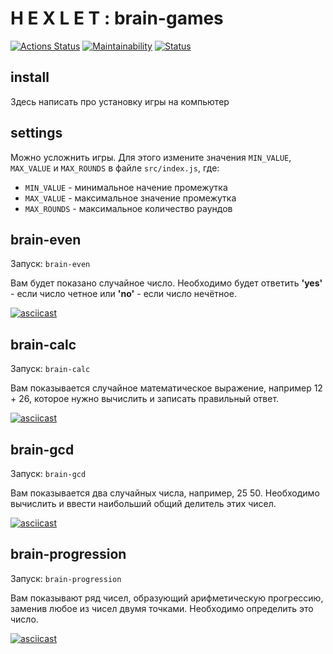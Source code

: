 # H E X L E T : brain-games
[![Actions Status](https://github.com/roman-j123/frontend-project-lvl1/workflows/hexlet-check/badge.svg)](https://github.com/roman-j123/frontend-project-lvl1/actions)
[![Maintainability](https://api.codeclimate.com/v1/badges/77587fcdff55ab245fce/maintainability)](https://codeclimate.com/github/roman-j123/frontend-project-lvl1/maintainability)
[![Status](https://github.com/roman-j123/frontend-project-lvl1/workflows/brain-games/badge.svg)](https://github.com/roman-j123/frontend-project-lvl1/actions)

## install
Здесь написать про установку игры на компьютер

## settings
Можно усложнить игры. Для этого измените значения `MIN_VALUE`, `MAX_VALUE` и `MAX_ROUNDS` в файле `src/index.js`, где:
- `MIN_VALUE` - минимальное начение промежутка
- `MAX_VALUE` - максимальное значение промежутка
- `MAX_ROUNDS` - максимальное количество раундов

## brain-even
Запуск: `brain-even`

Вам будет показано случайное число. Необходимо будет ответить **'yes'** - если число четное или **'no'** - если число нечётное.

[![asciicast](https://asciinema.org/a/v2mQRz4ZIFoxo1QOekDLfcYpf.svg)](https://asciinema.org/a/v2mQRz4ZIFoxo1QOekDLfcYpf)

## brain-calc
Запуск: `brain-calc`

Вам показывается случайное математическое выражение, например 12 + 26, которое нужно вычислить и записать правильный ответ.

[![asciicast](https://asciinema.org/a/I33e0BnKTxeZz8B4Tle1WgIsQ.svg)](https://asciinema.org/a/I33e0BnKTxeZz8B4Tle1WgIsQ)

## brain-gcd
Запуск: `brain-gcd`

Вам показывается два случайных числа, например, 25 50. Необходимо вычислить и ввести наибольший общий делитель этих чисел.

[![asciicast](https://asciinema.org/a/wJCHBgXt6xMxb2eCxwO2Hu78g.svg)](https://asciinema.org/a/wJCHBgXt6xMxb2eCxwO2Hu78g)

## brain-progression
Запуск: `brain-progression`

Вам показывают ряд чисел, образующий арифметическую прогрессию, заменив любое из чисел двумя точками. Необходимо определить это число.

[![asciicast](https://asciinema.org/a/3mcGkdnNOxYWS4r6EgdQRyzQu.svg)](https://asciinema.org/a/3mcGkdnNOxYWS4r6EgdQRyzQu)
